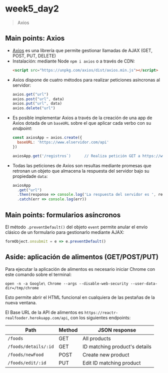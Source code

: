 # week5_day2

>
> Axios
>


## Main points: Axios

- <a href="https://www.npmjs.com/package/axios">Axios</a> es una librería que permite gestionar llamadas de AJAX (GET, POST, PUT, DELETE)
- Instalación: mediante Node `npm i axios` o a través de CDN:
  ````html
  <script src="https://unpkg.com/axios/dist/axios.min.js"></script>
- Axios dispone de cuatro métodos para realizar peticiones asíncronas al servidor:
  ````javascript
  axios.get("url")
  axios.post("url", data)
  axios.put("url", data)
  axios.delete("url")
  ````
- Es posible implementar Axios a través de la creación de una app de Axios dotada de un `baseURL` sobre el que aplicar cada verbo con su *endpoint*:
  ````javascript
  const axiosApp = axios.create({
    baseURL: 'https://www.elservidor.com/api'
  })
  
  axiosApp.get('/registros`)      // Realiza petición GET a https://www.elservidor.com/api/registros
  ````
- Todas las peticiones de Axios son resultas mediante promesas que retronan un objeto que almacena la respuesta del servidor bajo su propiedade `data`:
  ````javascript
  axiosApp
    .get("url")
    .then(response => console.log('La respuesta del servidor es ', response.data)
    .catch(err => console.log(err))
  ````

## Main points: formularios asíncronos
El método `.preventDefault()` del objeto `event` permite anular el envío clásico de un formulario para gestionarlo mediante AJAX:
  ````javascript
  formObject.onsubmit = e => e.preventDefault()
  ````

## Aside: aplicación de alimentos (GET/POST/PUT)

Para ejecutar la aplicación de alimentos es necesario iniciar Chrome con este comando sobre el terminal:
  ````raw
  open -n -a Google\ Chrome --args --disable-web-security --user-data-dir=/tmp/chrome
  ````
Esto permite abrir el HTML funcional en cualquiera de las pestañas de la nueva ventana.

El Base URL de la API de alimentos es `https://reactr-realfooder.herokuapp.com/api`, con los siguientes endpoints:

 | Path        | Method           | JSON response  |
  | ------------- | ------------- | ------------- |
  | `/foods`  | GET | All products  |
  | `/foods/details/:id` | GET | ID matching product's details  |
  | `/foods/newFood` | POST | Create new product  |
  | `/foods/edit/:id` | PUT | Edit ID matching product  |
  
